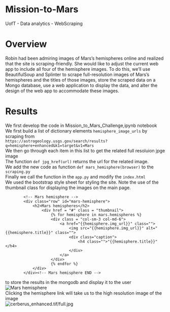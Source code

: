 # Mission-to-Mars
UofT - Data analytics - WebScraping

# Overview
Robin had been admiring images of Mars’s hemispheres online and realized that the site is scraping-friendly. She would like to adjust the current web app to include all four of the hemisphere images. To do this, we’ll use BeautifulSoup and Splinter to scrape full-resolution images of Mars’s hemispheres and the titles of those images, store the scraped data on a Mongo database, use a web application to display the data, and alter the design of the web app to accommodate these images.

# Results
We first develop the code in Mission_to_Mars_Challenge,ipynb notebook<br>
We first build a list of dictionary elements `hemisphere_image_urls` by scraping from <br>
`https://astrogeology.usgs.gov/search/results?q=hemisphere+enhanced&k1=target&v1=Mars`<br>
We then go through each item in this list to get the related full resoluion jpge image<br>
The function `def jpg_href(url)` returns the url for the related image.<br>
We add the new code as function `def mars_hemisphere(browser)` to the `scraping.py`<br>
Finally we call the function in the `app.py` and modify the `index.html` <br>
We used the bootstrap style sheet for styling the site. Note the use of the thumbnail class for displaying the images on the main page.
```
        <!-- Mars hemisphere -->
        <div class="row" id="mars-hemisphere">
            <h2>Mars hemispheres</h2>
                <div href = "#" class = "thumbnail">
                    {% for hemisphere in mars.hemispheres %}
                    <div class = "col-sm-3 col-md-6">
                        <a href="{{hemisphere.img_url}}" class="">
                            <img src="{{hemisphere.img_url}}" alt="{{hemisphere.title}}" class="">
                            <div class="caption">
                                <h4 class="">"{{hemisphere.title}}"</h4>
                            </div>
                        </a>
                    </div>
                    {% endfor %}
            </div>
        </div><!-- Mars hemisphere END -->

```
to store the results in the mongodb and display it to the user<br>
![Mars hemisphere](Resouces/hemisphere.png)<br>
Clicking the hemisphere link will take us to the high resolution image of the image<br>
![cerberus_enhanced.tif/full.jpg](Resources.fullRes.png)





